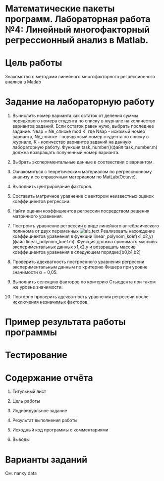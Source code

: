 # Математические пакеты программ. Лабораторная работа №4: Линейный многофакторный регрессионный анализ в Matlab.

# Цель работы 
Знакомство с методами линейного многофакторного регрессионного анализа в Matlab

# Задание на лабораторную работу 
1. Вычислить номер варианта как остаток от деления суммы порядкового номера студента по списку в журнале на количество вариантов заданий. Если остаток равен нулю, выбрать последнее задание.
Nвар = Nв_списке mod K,
где Nвар - искомый номер варианта, Nв_списке - порядковый номер студента по списку в журнале, K - количество вариантов заданий на данную лабораторную работу.
Функция task_number()(файл task_number.m) должна возвращать полученный номер варианта.

2. Выбрать экспериментальные данные в соотвествии с вариантом.

3. Ознакомиться с теоретическим материалом по регрессионному анализу и со справочным материалом по MatLab(Octave).

4. Выполнить центрирование факторов. 

5. Составить матричное уравнение с вектором неизвестных оценок коэффициентов регрессии. 

6. Найти оценки коэффициентов регрессии посредством решения матричного уравнения. 

7. Построить уравнение регрессии в виде линейного алгебраического полинома от двух переменных
![alt_text](https://camo.githubusercontent.com/cc3187dd089a852f6744ed907faa31ee600269b6/68747470733a2f2f6c617465782e636f6465636f67732e636f6d2f6769662e6c617465783f7928785f312c785f32293d625f302b625f312673706163653b785f312b625f322673706163653b785f32)
Реализовать нахождение коэффициентов уравнения в функции linear_polynom_koef(x1,x2,y)(файл linear_polynom_koef.m). Функция должна принимать массивы экспериментальных данных x1,x2,y и возвращать массив коэффициентов уравнения в следующем порядке:[b0,b1,b2]

8. Проверить адекватность построенного уравнения регрессии экспериментальным данным по критерию Фишера при уровне значимости α = 0,05. 

9. Выполнить селекцию факторов по критерию Стьюдента при таком же уровне значимости. 

10. Повторно проверить адекватность уравнения регрессии после исключения незначимых факторов.

# Пример результата работы программы

# Тестирование

# Содержание отчёта

1. Титульный лист

2. Цель работы

3. Индивидуальное задание

4. Результат выполнения работы

5. Исходный код программы с комментариями

6. Выводы

# Варианты заданий
См. папку data
